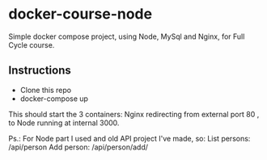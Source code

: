 # docker-course-node

Simple docker compose project, using Node, MySql and Nginx, for Full Cycle course.

## Instructions
- Clone this repo
- docker-compose up

This should start the 3 containers: Nginx redirecting from external port 80 , to Node running at internal 3000.

Ps.: For Node part I used and  old API project I've made, so:
List persons: /api/person
Add person: /api/person/add/<NAME>